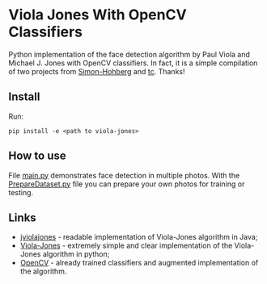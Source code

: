 # Viola Jones With OpenCV Classifiers

Python implementation of the face detection algorithm by Paul Viola and Michael J. Jones with OpenCV classifiers.
In fact, it is a simple compilation of two projects from [Simon-Hohberg](https://github.com/Simon-Hohberg) and [tc](https://github.com/tc). Thanks!

## Install

Run:

    pip install -e <path to viola-jones>

## How to use

File [main.py](https://github.com/MatveyMelnikov/ViolaJonesWithOpenCVClassifiers/blob/master/main.py) demonstrates face detection in multiple photos.
With the [PrepareDataset.py](https://github.com/MatveyMelnikov/ViolaJonesWithOpenCVClassifiers/blob/master/PrepareDataset.py) file you can prepare your own photos for training or testing.

## Links
* [jviolajones](https://github.com/tc/jviolajones) - readable implementation of Viola-Jones algorithm in Java;
* [Viola-Jones](https://github.com/Simon-Hohberg/Viola-Jones) - extremely simple and clear implementation of the Viola-Jones algorithm in python;
* [OpenCV](https://github.com/opencv/opencv) - already trained classifiers and augmented implementation of the algorithm.
